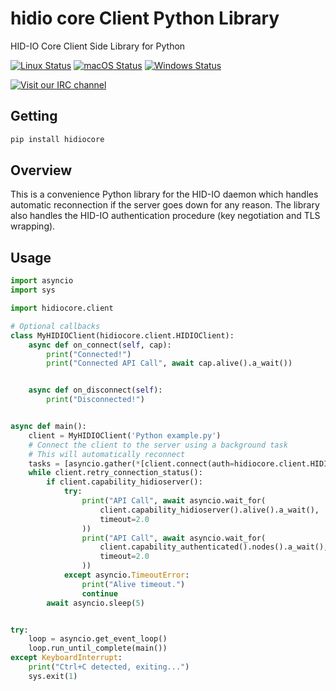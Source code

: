 # hidio core Client Python Library
HID-IO Core Client Side Library for Python

[![Linux Status](https://github.com/hid-io/hid-io-core/workflows/Rust%20Linux/badge.svg)](https://github.com/hid-io/hid-io-core/actions)
[![macOS Status](https://github.com/hid-io/hid-io-core/workflows/Rust%20macOS/badge.svg)](https://github.com/hid-io/hid-io-core/actions)
[![Windows Status](https://github.com/hid-io/hid-io-core/workflows/Rust%20Windows/badge.svg)](https://github.com/hid-io/hid-io-core/actions)

[![Visit our IRC channel](https://kiwiirc.com/buttons/irc.freenode.net/hid-io.png)](https://kiwiirc.com/client/irc.freenode.net/#hid-io)

## Getting

```bash
pip install hidiocore
```


## Overview

This is a convenience Python library for the HID-IO daemon which handles automatic reconnection if the server goes down for any reason.
The library also handles the HID-IO authentication procedure (key negotiation and TLS wrapping).


## Usage

```python
import asyncio
import sys

import hidiocore.client

# Optional callbacks
class MyHIDIOClient(hidiocore.client.HIDIOClient):
    async def on_connect(self, cap):
        print("Connected!")
        print("Connected API Call", await cap.alive().a_wait())


    async def on_disconnect(self):
        print("Disconnected!")


async def main():
    client = MyHIDIOClient('Python example.py')
    # Connect the client to the server using a background task
    # This will automatically reconnect
    tasks = [asyncio.gather(*[client.connect(auth=hidiocore.client.HIDIOClient.AUTH_BASIC)], return_exceptions=True)]
    while client.retry_connection_status():
        if client.capability_hidioserver():
            try:
                print("API Call", await asyncio.wait_for(
                    client.capability_hidioserver().alive().a_wait(),
                    timeout=2.0
                ))
                print("API Call", await asyncio.wait_for(
                    client.capability_authenticated().nodes().a_wait(),
                    timeout=2.0
                ))
            except asyncio.TimeoutError:
                print("Alive timeout.")
                continue
        await asyncio.sleep(5)


try:
    loop = asyncio.get_event_loop()
    loop.run_until_complete(main())
except KeyboardInterrupt:
    print("Ctrl+C detected, exiting...")
    sys.exit(1)
```
